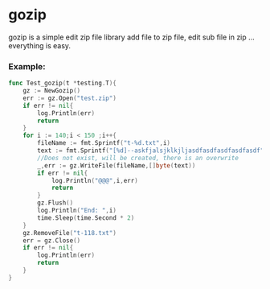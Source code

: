 # gozip
gozip is a simple edit zip file library add file to zip file, edit sub file in zip ... 
everything is easy.



### Example:

```go
func Test_gozip(t *testing.T){
	gz := NewGozip()
	err := gz.Open("test.zip")
	if err != nil{
		log.Println(err)
		return
	}
	for i := 140;i < 150 ;i++{
		fileName := fmt.Sprintf("t-%d.txt",i)
		text := fmt.Sprintf("[%d]--askfjalsjklkjljasdfasdfasdfasdfasdf",i)
        //Does not exist, will be created, there is an overwrite
		_,err := gz.WriteFile(fileName,[]byte(text))
		if err != nil{
			log.Println("@@@",i,err)
			return
		}
		gz.Flush()
		log.Println("End: ",i)
		time.Sleep(time.Second * 2)
	}
	gz.RemoveFile("t-118.txt")
	err = gz.Close()
	if err != nil{
		log.Println(err)
		return
	}
}
```

